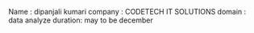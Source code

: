Name : dipanjali kumari
company : CODETECH IT SOLUTIONS
domain : data analyze
duration: may to be december
